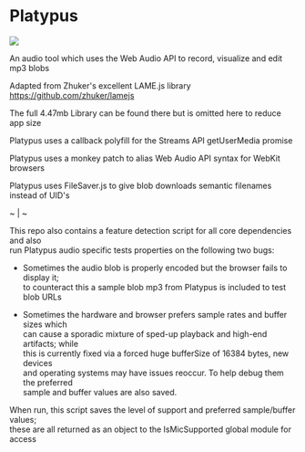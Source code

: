 # Platypus
<img src="https://i.pinimg.com/originals/17/5e/f2/175ef22c95918002bba266a898644de8.jpg">

An audio tool which uses the Web Audio API to record, visualize and edit mp3 blobs

Adapted from Zhuker's excellent LAME.js library https://github.com/zhuker/lamejs

The full 4.47mb Library can be found there but is omitted here to reduce app size

Platypus uses a callback polyfill for the Streams API getUserMedia promise

Platypus uses a monkey patch to alias Web Audio API syntax for WebKit browsers

Platypus uses FileSaver.js to give blob downloads semantic filenames instead of UID's

~ | ~

This repo also contains a feature detection script for all core dependencies and also<br>
run Platypus audio specific tests properties on the following two bugs:

 - Sometimes the audio blob is properly encoded but the browser fails to display it;<br>
   to counteract this a sample blob mp3 from Platypus is included to test blob URLs

 - Sometimes the hardware and browser prefers sample rates and buffer sizes which<br>
   can cause a sporadic mixture of sped-up playback and high-end artifacts; while<br>
   this is currently fixed via a forced huge bufferSize of 16384 bytes, new devices<br>
   and operating systems may have issues reoccur. To help debug them the preferred<br>
   sample and buffer values are also saved.
   
When run, this script saves the level of support and preferred sample/buffer values;<br>
these are all returned as an object to the IsMicSupported global module for access
